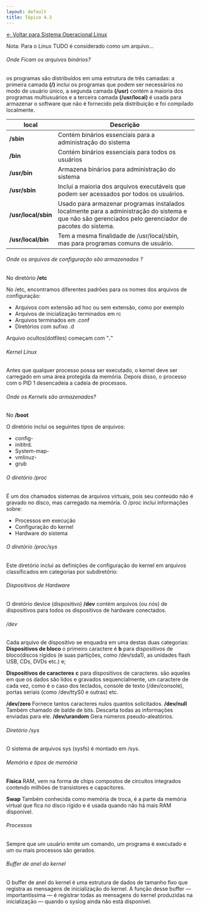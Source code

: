 ```yaml
---
layout: default 
title: Tópico 4.3
---
```


[← Voltar para Sistema Operacional Linux](/linux-essentials/01-book-lpi/Topico-04-Sistema-Operacional-Linux/)

Nota: Para o Linux TUDO é considerado como um arquivo...

###### Onde Ficam os arquivos binários?

os programas são distribuídos em uma estrutura de três camadas: a primeira
camada **(/)** inclui os programas que podem ser necessários no modo de usuário único, a segunda
camada **(/usr)** contém a maioria dos programas multiusuários e a terceira camada **(/usr/local)**
é usada para armazenar o software que não é fornecido pela distribuição e foi compilado
localmente.

| local  | Descrição        |
|----------|------------------|
| **/sbin**           | Contém binários essenciais para a administração do sistema     |
| **/bin**            | Contém binários essenciais para todos os usuários     |
| **/usr/bin**        | Armazena binários para administração do sistema  |
| **/usr/sbin**       | Inclui a maioria dos arquivos executáveis que podem ser acessados por todos os usuários. |
| **/usr/local/sbin**  | Usado para armazenar programas instalados localmente para a administração do sistema e que não são gerenciados pelo gerenciador de pacotes do sistema.  |
| **/usr/local/bin**  | Tem a mesma finalidade de /usr/local/sbin, mas para programas comuns de usuário.  |

###### Onde os arquivos de configuração são armazenados ?

No diretório **/etc**

No /etc, encontramos diferentes padrões para os nomes dos arquivos de configuração:
* Arquivos com extensão ad hoc ou sem extensão, como por exemplo
* Arquivos de inicialização terminados em rc
* Arquivos terminados em .conf
* Diretórios com sufixo .d

Arquivo ocultos(dotfiles) começam com "**.**"

###### Kernel Linux

Antes que qualquer processo possa ser executado, o kernel deve ser carregado em uma área
protegida da memória. Depois disso, o processo com o PID 1 desencadeia a cadeia de processos.

###### Onde os Kernels são armazenados?
No **/boot**

O diretório inclui os seguintes tipos de arquivos: 
* config-
* inititrd.
* System-map-
* vmlinuz-
* grub

###### O diretório /proc

É um dos chamados sistemas de arquivos virtuais, pois seu conteúdo não é gravado no disco, mas carregado na memória.
O /proc inclui informações sobre:

* Processos em execução
* Configuração do kernel
* Hardware do sistema


###### O diretório /proc/sys

Este diretório inclui as definições de configuração do kernel em arquivos classificados em
categorias por subdiretório:

###### Dispositivos de Hardware

O diretório device (dispositivo) **/dev** contém arquivos (ou nós) de dispositivos para todos os
dispositivos de hardware conectados.

###### /dev
Cada arquivo de dispositivo se enquadra em uma destas duas categorias:
**Dispositivos de bloco**
o primeiro caractere é **b** para dispositivos de bloco(discos rígidos (e suas partições, como
/dev/sda1), as unidades flash USB, CDs, DVDs etc.) e;

**Dispositivos de caracteres**
**c** para dispositivos de caracteres.
são aqueles em que os dados são lidos e gravados sequencialmente, um caractere de cada vez,
como é o caso dos teclados, console de texto (/dev/console), portas seriais (como /dev/ttyS0
e outras) etc.

**/dev/zero**
Fornece tantos caracteres nulos quantos solicitados.
**/dev/null**
Também chamado de balde de bits. Descarta todas as informações enviadas para ele.
**/dev/urandom**
Gera números pseudo-aleatórios.

###### Diretório /sys

O sistema de arquivos sys (sysfs) é montado em /sys.

###### Memória e tipos de memória

**Física**
RAM, vem na forma de chips compostos de circuitos integrados contendo milhões de transistores e capacitores.

**Swap**
Também conhecida como memória de troca, é a parte da memória virtual que fica no disco
rígido e é usada quando não há mais RAM disponível.

###### Processos
Sempre que um usuário emite um comando, um programa é executado e um ou mais processos
são gerados.


###### Buffer de anel do kernel
O buffer de anel do kernel é uma estrutura de dados de tamanho fixo que registra as mensagens
de inicialização do kernel. A função desse buffer — importantíssima — é registrar todas as
mensagens do kernel produzidas na inicialização — quando o syslog ainda não está disponível.

